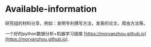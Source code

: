 # Available-information
研究组的材料分享，例如：发明专利撰写方法，发表的论文，爬虫方法等。

一个好的python数据分析+机器学习链接 [https://morvanzhou.github.io](https://morvanzhou.github.io).
